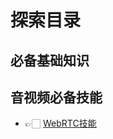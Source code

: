 # 探索目录

## 必备基础知识

## 音视频必备技能

- 👉🏻 [WebRTC技能](/pages/webrtc/WebRTC源码分析(一)Android相机采集.md)



<ClientOnly>
  <Gitalk />
</ClientOnly>

